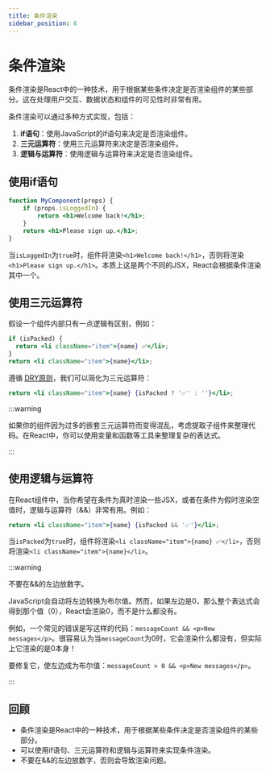 ```yaml
---
title: 条件渲染
sidebar_position: 6
---
```


# 条件渲染

条件渲染是React中的一种技术，用于根据某些条件决定是否渲染组件的某些部分。这在处理用户交互、数据状态和组件的可见性时非常有用。

条件渲染可以通过多种方式实现，包括：

1. **if语句**：使用JavaScript的if语句来决定是否渲染组件。
2. **三元运算符**：使用三元运算符来决定是否渲染组件。
3. **逻辑与运算符**：使用逻辑与运算符来决定是否渲染组件。

## 使用if语句

```jsx
function MyComponent(props) {
    if (props.isLoggedIn) {
        return <h1>Welcome back!</h1>;
    } 
    return <h1>Please sign up.</h1>;
}
```

当`isLoggedIn`为`true`时，组件将渲染`<h1>Welcome back!</h1>`，否则将渲染`<h1>Please sign up.</h1>`。本质上这是两个不同的JSX，React会根据条件渲染其中一个。

## 使用三元运算符

假设一个组件内部只有一点逻辑有区别，例如：

```jsx
if (isPacked) {
  return <li className="item">{name} ✅</li>;
}
return <li className="item">{name}</li>;
```

遵循 [DRY原则](https://en.wikipedia.org/wiki/Don%27t_repeat_yourself)，我们可以简化为三元运算符：

```jsx
return <li className="item">{name} {isPacked ? '✅' : ''}</li>;
```

:::warning

如果你的组件因为过多的嵌套三元运算符而变得混乱，考虑提取子组件来整理代码。在React中，你可以使用变量和函数等工具来整理复杂的表达式。

:::

## 使用逻辑与运算符

在React组件中，当你希望在条件为真时渲染一些JSX，或者在条件为假时渲染空值时，逻辑与运算符（&&）非常有用。例如：

```jsx
return <li className="item">{name} {isPacked && '✅'}</li>;
```

当`isPacked`为`true`时，组件将渲染`<li className="item">{name} ✅</li>`，否则将渲染`<li className="item">{name}</li>`。

:::warning

不要在&&的左边放数字。

JavaScript会自动将左边转换为布尔值。然而，如果左边是0，那么整个表达式会得到那个值（0），React会渲染0，而不是什么都没有。

例如，一个常见的错误是写这样的代码：`messageCount && <p>New messages</p>`。很容易认为当`messageCount`为0时，它会渲染什么都没有，但实际上它渲染的是0本身！

要修复它，使左边成为布尔值：`messageCount > 0 && <p>New messages</p>`。

:::

## 回顾

- 条件渲染是React中的一种技术，用于根据某些条件决定是否渲染组件的某些部分。
- 可以使用if语句、三元运算符和逻辑与运算符来实现条件渲染。
- 不要在&&的左边放数字，否则会导致渲染问题。